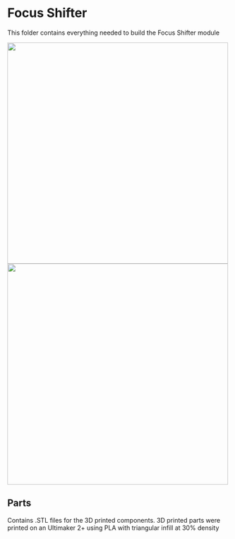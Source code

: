 # Focus Shifter

This folder contains everything needed to build the Focus Shifter module

<img src="https://github.com/Joshedwards222/LifeHack/blob/Module-Format/Images/Excitation-Module.jpg" width="500">
<img src="https://github.com/Joshedwards222/LifeHack/blob/Module-Format/Designs/Excitation%20Module/Line_Excitation.jpg" width="500">

## Parts

Contains .STL files for the 3D printed components. 3D printed parts were printed on an Ultimaker 2+ using PLA with triangular infill at 30% density

